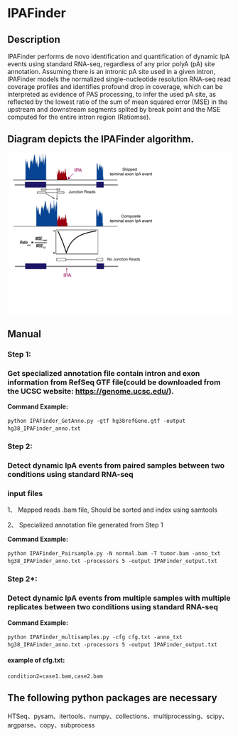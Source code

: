 # IPAFinder

## Description
IPAFinder performs de novo identification and quantification of dynamic IpA events using standard RNA-seq, regardless of any prior polyA (pA) site annotation. Assuming there is an intronic pA site used in a given intron, IPAFinder models the normalized single-nucleotide resolution RNA-seq read coverage profiles and identifies profound drop in coverage, which can be interpreted as evidence of PAS processing, to infer the used pA site, as reflected by the lowest ratio of the sum of mean squared error (MSE) in the upstream and downstream segments splited by break point and the MSE computed for the entire intron region (Ratiomse).

##  Diagram depicts the IPAFinder algorithm. 
![Sketch](https://github.com/ZhaozzReal/IPAFinder/blob/master/GitHub_manual.jpg)

## Manual

### Step 1: 
### Get specialized annotation file contain intron and exon information from RefSeq GTF file(could be downloaded from the UCSC website: https://genome.ucsc.edu/).


**Command Example:**

```python IPAFinder_GetAnno.py -gtf hg38refGene.gtf -output hg38_IPAFinder_anno.txt```

### Step 2:
### Detect dynamic IpA events from paired samples between two conditions using standard RNA-seq
###  input files
 1、 Mapped reads .bam file, Should be sorted and index using samtools
 
 2、 Specialized annotation file generated from Step 1
 
 **Command Example:**
 
 ```python IPAFinder_Pairsample.py -N normal.bam -T tumor.bam -anno_txt hg38_IPAFinder_anno.txt -processors 5 -output IPAFinder_output.txt```

### Step 2*:
### Detect dynamic IpA events from multiple samples with multiple replicates between two conditions using standard RNA-seq

**Command Example:**

```python IPAFinder_multisamples.py -cfg cfg.txt -anno_txt hg38_IPAFinder_anno.txt -processors 5 -output IPAFinder_output.txt```

#### example of cfg.txt:

```condition1=ctrl1.bam,ctrl2.bam 
condition2=case1.bam,case2.bam
```
## The following python packages are necessary
HTSeq、pysam、itertools、numpy、collections、multiprocessing、scipy、argparse、copy、subprocess
